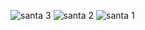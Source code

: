 ![santa 3](https://user-images.githubusercontent.com/80503808/205429272-7f227064-64c9-46fc-929f-e35a67b3c861.png)
![santa 2](https://user-images.githubusercontent.com/80503808/205429274-3f3de3c2-c25f-4c40-8e8b-57fc06daa884.png)
![santa 1](https://user-images.githubusercontent.com/80503808/205429275-079f9ebc-f80a-415c-a6d8-1deaea394dc8.png)
